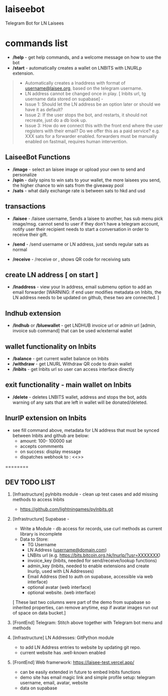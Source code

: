 # laiseebot
Telegram Bot for LN Laisees

# commands list
- **/help** - get help commands, and a welcome message on how to use the bot
- **/start** - automatically creates a wallet on LNBITS with LNURLp extension. 
> * Automatically creates a lnaddress with format of username@laisee.org, based on the telegram username. 
> * LN address cannot be changed once in play. [ lnbits url, tg username data stored on supabase] -
> * Issue 1: Should let the LN address be an option later or should we have it as default?
> * Issue 2: If the user stops the bot, and restarts, it should not recreate, just do a db look up. 
> * Issue 3: How do we connect this with the front end where the user registers with their email? 
> Do we offer this as a paid service? e.g. XXX sats for a forwarder enabled. forwarders must be manually enabled on fastmail, requires human intervention. 


## LaiseeBot Functions
- **/image** - select an laisee image or upload your own to send and personalize 
- **/spin** - daily spins to win sats to your wallet, the more laisees you send, the higher chance to win sats from the giveaway pool 
- **/sats** - what daily exchange rate is between sats to hkd and usd

## transactions
- **/laisee** - /laisee <amt> username, Sends a laisee to another, has sub menu pick image/msg. 
   cannot send to user if they don't have a telegram account,
   notify user their recipient needs to start a conversation in order to receive their gift. 
   
- **/send** - /send <amt> username or LN address, just sends regular sats as normal
- **/receive** - /receive <amt> or <any amt> , shows QR code for receiving sats
   

## create LN address [ on start ]
- **/lnaddress** - view your ln address, email submenu option to add an email forwarder [WARNING: if end user modifies metadata on lnbits, the LN address needs to be updated on github, these two are connected. ]

## lndhub extension
- **/lndhub** or **/bluewallet** - get LNDHUB invoice url or admin url [admin, invoice sub command] that can be used w/external wallet

## wallet functionality on lnbits
- **/balance** - get current wallet balance on lnbits
- **/withdraw** - get LNURL Withdraw QR code to drain wallet
- **/lnbits** - get lnbits url so user can access interface directly

## exit functionality - main wallet on lnbits
- **/delete** - deletes LNBITS wallet, address and stops the bot, adds warning of any sats that are left in wallet will be donated/deleted.

## lnurlP extension on lnbits
- see fill command above, metadata for LN address that must be synced between lnbits and github are below:
    * amount: 100- 100000 sat
    * accepts commments
    * on success: display message 
    * dispatches webhook to : <<>>

========

## DEV TODO LIST

1) [Infrastructure] pylnbits module - clean up test cases and add missing methods to access lnbits
    * https://github.com/lightningames/pylnbits.git

2) [Infrastructure] Supabase -  
    * Write a Module - db access for records, use curl methods as current library is incomplete
    * Data to Store: 
      - TG Username
      - LN Address (username@domain.com)
      - LNBits url (e.g. https://bits.bitcoin.org.hk/lnurlp/?usr=XXXXXXX)
      - invoice_key (lnbits, needed for send/receive/lookup functions)
      - admin_key (lnbits, needed to enable extensions and create lnurlp, used with LN Addresses) 
      - Email Address (tied to auth on supabase, accessible via web interface)
      - optional avatar (web interface)
      - optional website. (web interface) 

   [ These last two columns were part of the demo from supabase so inherited properties, can remove anytime, esp if avatar images run out of space on data bucket.]  

3) [FrontEnd] Telegram: Stitch above together with Telegram bot menu and methods

4) [Infrastructure] LN Addresses: GitPython module
    * to add LN Address entries to website by updating git repo. 
    * current website has .well-known enabled
 
5) [FrontEnd] Web framerwork: https://laisee-test.vercel.app/
    * can be easily extended in future to embed lnbits functions
    * demo site has email magic link and simple profile setup: telegram username, email, avatar, website
    * data on supabase
